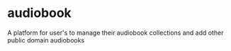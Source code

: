 # audiobook
A platform for user's to manage their audiobook collections and add other public domain audiobooks
